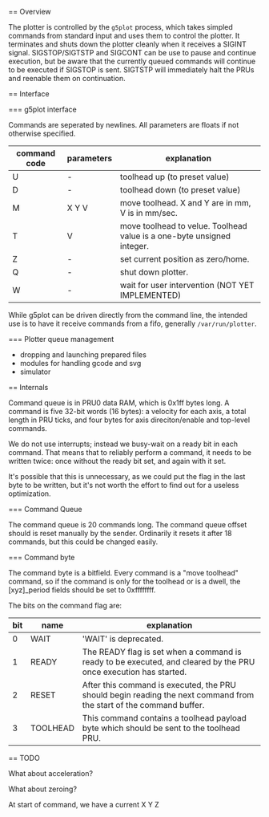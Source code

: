 == Overview

The plotter is controlled by the `g5plot` process, which takes simpled
commands from standard input and uses them to control the plotter. It
terminates and shuts down the plotter cleanly when it receives a SIGINT
signal. SIGSTOP/SIGTSTP and SIGCONT can be use to pause and continue
execution, but be aware that the currently queued commands will
continue to be executed if SIGSTOP is sent. SIGTSTP will immediately
halt the PRUs and reenable them on continuation.

== Interface

=== g5plot interface

Commands are seperated by newlines. All parameters are floats if not
otherwise specified.

| command code | parameters | explanation |
|--------------|------------|-------------|
| U | - | toolhead up (to preset value) |
| D | - | toolhead down (to preset value) |
| M | X Y V | move toolhead. X and Y are in mm, V is in mm/sec. |
| T | V | move toolhead to velue. Toolhead value is a one-byte unsigned integer. |
| Z | - | set current position as zero/home. |
| Q | - | shut down plotter. |
| W | - | wait for user intervention (NOT YET IMPLEMENTED) |

While g5plot can be driven directly from the command line, the
intended use is to have it receive commands from a fifo, generally
`/var/run/plotter`.

=== Plotter queue management

* dropping and launching prepared files
* modules for handling gcode and svg
* simulator

== Internals

Command queue is in PRU0 data RAM, which is 0x1ff bytes long.
A command is five 32-bit words (16 bytes): a velocity for each axis,
a total length in PRU ticks, and four bytes for axis direciton/enable
and top-level commands.

We do not use interrupts; instead we busy-wait on a ready bit in each
command. That means that to reliably perform a command, it needs to be
written twice: once without the ready bit set, and again with it set.

It's possible that this is unnecessary, as we could put the flag in 
the last byte to be written, but it's not worth the effort to find out
for a useless optimization.

=== Command Queue

The command queue is 20 commands long. The command queue
offset should is reset manually by the sender. Ordinarily it
resets it after 18 commands, but this could be changed easily.

=== Command byte

The command byte is a bitfield. Every command is a "move toolhead"
command, so if the command is only for the toolhead or is a dwell, the
[xyz]_period fields should be set to 0xffffffff.

The bits on the command flag are:

| bit | name | explanation |
|-----|------|-------------|
| 0 | WAIT | 'WAIT' is deprecated. |
| 1 | READY | The READY flag is set when a command is ready to be executed, and cleared by the PRU once execution has started. |
| 2 | RESET | After this command is executed, the PRU should begin reading the next command from the start of the command buffer. |
| 3 | TOOLHEAD | This command contains a toolhead payload byte which should be sent to the toolhead PRU. |

== TODO

What about acceleration?

What about zeroing?

At start of command, we have a current X Y Z


